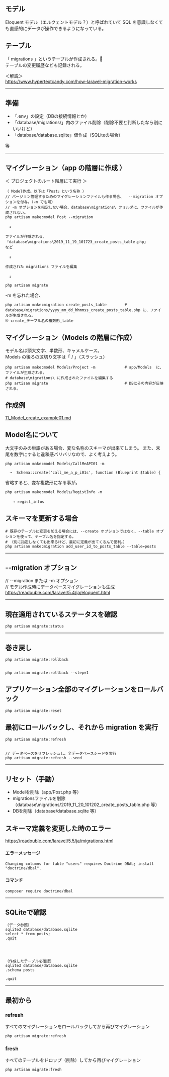 ## モデル
Eloquent モデル（エルクェントモデル？）と呼ばれていて SQL を意識しなくても直感的にデータが操作できるようになっている。

## テーブル
「 migrations 」というテーブルが作成される。  
テーブルの変更履歴なども記録される。  

＜解説＞  
https://www.hypertextcandy.com/how-laravel-migration-works  

_________________________________________________________
## 準備
 * 「.env」の設定（DBの接続情報とか）  
 * 「database/migrations/」内のファイル削除（削除不要と判断したなら別にいいけど）  
 * 「database/database.sqlite」仮作成（SQLiteの場合）  

等  

_________________________________________________________
## マイグレーション（app の階層に作成 ）
＜ プロジェクトのルート階層にて実行 ＞  
```
（ Model作成。以下は「Post」という名称 ）
// バージョン管理するためのマイグレーションファイルも作る場合、  --migration オプションを付与。（-m でも可）
// -m オプションを指定しない場合、database\migrations\ フォルダに、ファイルが作成されない。
php artisan make:model Post --migration

　↓

ファイルが作成される。
「database\migrations\2019_11_19_101723_create_posts_table.php」
など

　↓

作成された migrations ファイルを編集

　↓

php artisan migrate
```
-m を忘れた場合、  
```
php artisan make:migration create_posts_table        # database/migrations/yyyy_mm_dd_hhmmss_create_posts_table.php に、ファイルが生成される。
※ create_テーブル名の複数形_table
```


## マイグレーション（Models の階層に作成）
モデル名は頭大文字、単数形、キャメルケース。  
Models の後ろの区切り文字は「 / 」（スラッシュ）  
```
php artisan make:model Models/Project -m             # app/Models  に、ファイルが生成される。
# database\migrations\ に作成されたファイルを編集する
php artisan migrate                                  # DBにその内容が反映される。
```

## 作成例
<a href="11_Model_create_example01.md">11_Model_create_example01.md</a>


## Model名について
大文字のみの単語がある場合、変な名称のスキーマが出来てしまう。 
また、末尾を数字にすると違和感バリバリなので、よく考えよう。  
```
php artisan make:model Models/CallMeAPI01 -m

  →  Schema::create('call_me_a_p_i01s', function (Blueprint $table) {
```
省略すると、変な複数形になる事が。
```
php artisan make:model Models/RegistInfo -m

　　→ regist_infos
```



## スキーマを更新する場合
```
# 既存のテーブルに変更を加える場合には、--create オプションではなく、--table オプションを使って、テーブル名を指定する。
# （別に指定しなくても出来るけど、最初に定義が出てくるんで便利。）
php artisan make:migration add_user_id_to_posts_table --table=posts
```

_________________________________________________________
## --migration オプション
// --migration または -m オプション  
// モデル作成時にデータベースマイグレーションも生成  
https://readouble.com/laravel/5.4/ja/eloquent.html  


_________________________________________________________
## 現在適用されているステータスを確認
```
php artisan migrate:status
```

_________________________________________________________
## 巻き戻し
```
php artisan migrate:rollback


php artisan migrate:rollback --step=1
```


## アプリケーション全部のマイグレーションをロールバック
```
php artisan migrate:reset
```

## 最初にロールバックし、それから migration を実行
```
php artisan migrate:refresh


// データベースをリフレッシュし、全データベースシードを実行
php artisan migrate:refresh --seed
```

_________________________________________________________
## リセット（手動）
 * Modelを削除（app/Post.php 等）
 * migrationsファイルを削除（database\migrations/2019_11_20_101202_create_posts_table.php 等）
 * DBを削除（database/database.sqlite 等）



## スキーマ定義を変更した時のエラー
https://readouble.com/laravel/5.5/ja/migrations.html

#### エラーメッセージ
```
Changing columns for table "users" requires Doctrine DBAL; install "doctrine/dbal".
```

#### コマンド
```
composer require doctrine/dbal
```


_________________________________________________________
## SQLiteで確認
```
（データ参照）
sqlite3 database/database.sqlite
select * from posts;
.quit




（作成したテーブルを確認）
sqlite3 database/database.sqlite
.schema posts

.quit
```

_________________________________________________________
## 最初から

### refresh
すべてのマイグレーションをロールバックしてから再びマイグレーション
```
php artisan migrate:refresh
```

### fresh
すべてのテーブルをドロップ（削除）してから再びマイグレーション
```
php artisan migrate:fresh
```
